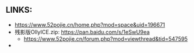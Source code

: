 
## LINKS:
* https://www.52pojie.cn/home.php?mod=space&uid=196671
* 残影版OllyICE.zip: https://pan.baidu.com/s/1eSwU9ea
  * https://www.52pojie.cn/forum.php?mod=viewthread&tid=547595
* 


